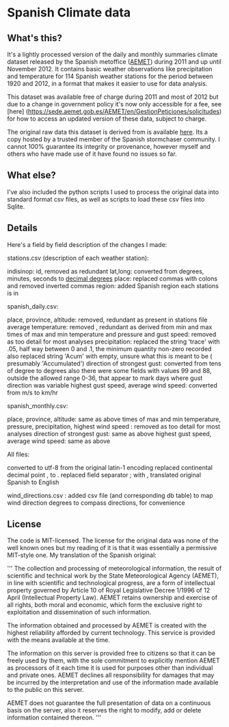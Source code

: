 Spanish Climate data
====================


What's this?
------------

It's a lightly processed version of the daily and monthly summaries climate dataset released by the Spanish metoffice ([AEMET](http://www.aemet.es))
during 2011 and up until November 2012. It contains basic weather observations like precipitation and temperature for 114 Spanish weather stations for
the period between 1920 and 2012, in a format that makes it easier to use for data analysis.

This dataset was available free of charge during 2011 and most of 2012 but due to a change in government policy it's now only accessible for a fee, see [here]
(https://sede.aemet.gob.es/AEMET/en/GestionPeticiones/solicitudes) for how to access an updated version of these data, subject to charge.

The original raw data this dataset is derived from is available [here](http://usuarios.meteored.com/fotosusuarios/vigorro/series.zip).
Its a copy hosted by a trusted member of the Spanish stormchaser community. I cannot 100% guarantee its integrity or provenance, however myself and others
who have made use of it have found no issues so far.


What else?
----------

I've also included the python scripts I used to process the original data into standard format csv files, as well as scripts to load these csv files into
Sqlite.


Details
----------

Here's a field by field description of the changes I made:

stations.csv (description of each weather station):

indisinop:	id, removed as redundant
lat,long:	converted from degrees, minutes, seconds to [decimal degrees](http://en.wikipedia.org/wiki/Decimal_degrees)
place:		replaced commas with colons and removed inverted commas
region:		added Spanish region each stations is in

spanish_daily.csv:

place, province, altitude:	removed, redundant as present in stations file
average temperature:	removed , redundant as derived from min and max
times of max and min temperature and pressure and gust speed: removed as too detail for most analyses
precipitation: replaced the string 'trace' with .05, half way between 0 and .1, the minimum quantity non-zero recorded
also replaced string 'Acum' with empty, unsure what this is meant to be ( presumably 'Accumulated')
direction of strongest gust: converted from tens of degree to degrees
also there were some fields with values 99 and 88, outside the allowed range 0-36, that appear to mark days where gust direction was variable
highest gust speed, average wind speed: converted from m/s to km/hr


spanish_monthly.csv:

place, province, altitude:	same as above
times of max and min temperature, pressure, precipitation, highest wind speed : removed as too detail for most analyses
direction of strongest gust: same as above
highest gust speed, average wind speed: same as above


All files:

converted to utf-8 from the original latin-1 encoding
replaced continental decimal point , to .
replaced field separator ; with ,
translated original Spanish to English


wind_directions.csv : added csv file (and corresponding db table) to map wind direction degrees to compass directions, for convenience


License
-------

The code is MIT-licensed. The license for the original data was none of the well known ones but my reading of it is that it was essentially a
permissive MIT-style one. My translation of the Spanish original:



'''
The collection and processing of meteorological information, the result of
scientific and technical work by the State Meteorological Agency
 (AEMET), in line with scientific and technological progress,
are a form of intellectual property governed by Article
10 of Royal Legislative Decree 1/1996 of 12 April (Intellectual Property Law).
AEMET retains ownership and exercise of all rights,
both moral and economic, which form the exclusive right to
exploitation and dissemination of such information.

The information obtained and processed by AEMET is created with the highest
reliability afforded by current technology. This service is provided
with the means available at the time.

The information on this server is provided free to
citizens so that it can be freely used by them, with the sole
commitment to explicitly mention AEMET as processors of it
each time it is used for purposes other than individual and private ones.
AEMET declines all responsibility for damages that may
be incurred by the interpretation and use of the information made
available to the public on this server.

AEMET does not guarantee the full presentation of data on a continuous basis on the server,
also it reserves the right to modify, add or delete information contained thereon.
'''











